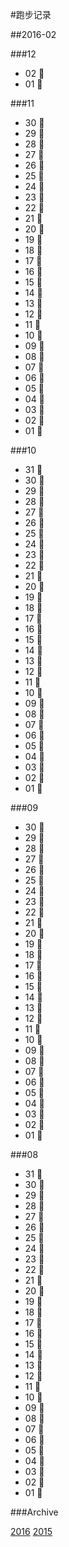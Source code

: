 #跑步记录

##2016-02


###12

* 02 🙇
* 01 🙇

###11

* 30 🙇
* 29 💪
* 28 🙇
* 27 💪
* 26 💪
* 25 💪
* 24 🙇
* 23 🙇
* 22 💪
* 21 🙇
* 20 💪
* 19 💪
* 18 💪
* 17 💪
* 16 🙇
* 15 💪
* 14 💪
* 13 💪
* 12 💪
* 11 💪
* 10 💪
* 09 🙇
* 08 💪
* 07 💪
* 06 🙇
* 05 🙇
* 04 🙇
* 03 🙇
* 02 💪
* 01 🙇

###10

* 31 🙇
* 30 💪
* 29 💪
* 28 💪
* 27 💪
* 26 💪
* 25 🙇
* 24 💪
* 23 🙇
* 22 💪
* 21 💪
* 20 💪
* 19 💪
* 18 💪
* 17 🙇
* 16 💪
* 15 🙇
* 14 💪
* 13 🙇
* 12 💪
* 11 💪
* 10 🙇
* 09 🙇
* 08 🙇
* 07 💪
* 06 💪
* 05 💪
* 04 💪
* 03 💪
* 02 💪
* 01 💪

###09

* 30 🙇
* 29 💪
* 28 💪
* 27 💪
* 26 🙇
* 25 💪
* 24 🙇
* 23 💪
* 22 🙇
* 21 🙇
* 20 💪
* 19 🙇
* 18 💪
* 17 💪
* 16 💪
* 15 🙇
* 14 🙇
* 13 💊
* 12 💪
* 11 🙇
* 10 💪
* 09 💪
* 08 🙇
* 07 🙇
* 06 🙇
* 05 🙇
* 04 🙇
* 03 🙇
* 02 🙇
* 01 💪

###08

* 31 🙇
* 30 🙇
* 29 🙇
* 28 🙇
* 27 💪
* 26 🙇
* 25 💪
* 24 🙇
* 23 💪
* 22 🙇
* 21 🙇
* 20 💪
* 19 💪
* 18 💪
* 17 🙇
* 16 🙇
* 15 🙇
* 14 💪
* 13 💪
* 12 💪
* 11 🙇
* 10 🙇
* 09 💪
* 08 🙇
* 07 💪
* 06 🙇
* 05 💪
* 04 💪
* 03 🙇
* 02 💪
* 01 🙇








###Archive

[2016](/archive/2016.md)
[2015](/archive/2015.md)

